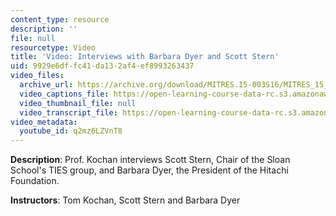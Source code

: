 ```yaml
---
content_type: resource
description: ''
file: null
resourcetype: Video
title: 'Video: Interviews with Barbara Dyer and Scott Stern'
uid: 9929e6df-fc41-da13-2af4-ef8993263437
video_files:
  archive_url: https://archive.org/download/MITRES.15-003S16/MITRES_15_003S16_4-1-7_360p.mp4
  video_captions_file: https://open-learning-course-data-rc.s3.amazonaws.com/res-15-003-shaping-the-future-of-work-15-662x-spring-2016/9e0595f792345687b2c5e0f7ef7a7b16_q2mz6LZVnT8.vtt
  video_thumbnail_file: null
  video_transcript_file: https://open-learning-course-data-rc.s3.amazonaws.com/res-15-003-shaping-the-future-of-work-15-662x-spring-2016/5c2c874fe0990bd0adcb9a71423eea1e_q2mz6LZVnT8.pdf
video_metadata:
  youtube_id: q2mz6LZVnT8
---
```


**Description**: Prof. Kochan interviews Scott Stern, Chair of the Sloan School's TIES group, and Barbara Dyer, the President of the Hitachi Foundation.

**Instructors**: Tom Kochan, Scott Stern and Barbara Dyer